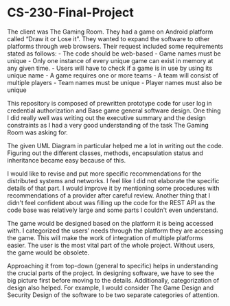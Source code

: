 # CS-230-Final-Project

The client was The Gaming Room. They had a game on Android platform called “Draw it or Lose it”. They wanted to expand the software to other platforms through web browsers. Their request included some requirements stated as follows:
    -	The code should be web-based
    -	Game names must be unique
    -	Only one instance of every unique game can exist in memory at any given time.
    -	Users will have to check if a game is in use by using its unique name
    -	A game requires one or more teams
    -	A team will consist of multiple players
    -	Team names must be unique
    -	Player names must also be unique

This repository is composed of prewritten prototype code for user log in credential authorization and Base game general software design. One thing I did really well was writing out the executive summary and the design constraints as I had a very good understanding of the task The Gaming Room was asking for.

The given UML Diagram in particular helped me a lot in writing out the code. Figuring out the different classes, methods, encapsulation status and inheritance became easy because of this.

I would like to revise and put more specific recommendations for the distributed systems and networks. I feel like I did not elaborate the specific details of that part. I would improve it by mentioning some procedures with recommendations of a provider after careful review. Another thing that I didn't feel confident about was filling up the code for the REST API as the code base was relatively large and some parts I couldn't even understand.

The game would be designed based on the platform it is being accessed with. I categorized the users’ needs through the platform they are accessing the game. This will make the work of integration of multiple platforms easier. The user is the most vital part of the whole project. Without users, the game would be obsolete.

Approaching it from top-down (general to specific) helps in understanding the crucial parts of the project. In designing software, we have to see the big picture first before moving to the details. Additionally, categorization of design also helped. For example, I would consider The Game Design and Security Design of the software to be two separate categories of attention.
